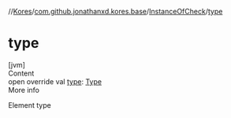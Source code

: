 //[Kores](../../index.md)/[com.github.jonathanxd.kores.base](../index.md)/[InstanceOfCheck](index.md)/[type](type.md)



# type  
[jvm]  
Content  
open override val [type](type.md): [Type](https://docs.oracle.com/javase/8/docs/api/java/lang/reflect/Type.html)  
More info  


Element type

  



